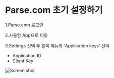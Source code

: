 Parse.com 초기 설정하기
============================

1.Parse.com 로그인

2.사용할 App으로 이동

3.Settings 선택 후 왼쪽 메뉴의 'Application keys' 선택

 *  Application ID
 *  Client Key
 
 
![Screen shot](http://github.com/ohjongin/control-mobile-value-up-2014/parse.com/images/settings-app-key.png)




